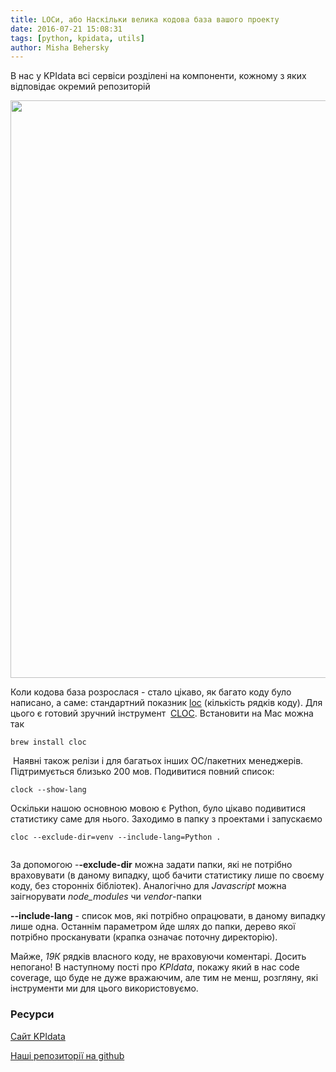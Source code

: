 ```yaml
---
title: LOCи, або Наскільки велика кодова база вашого проекту
date: 2016-07-21 15:08:31
tags: [python, kpidata, utils]
author: Misha Behersky
---
```


<p>В нас у KPIdata всі сервіси розділені на компоненти, кожному з яких відповідає окремий репозиторій</p>

<p><img alt="" src="/img/article/d35f448e63ea3dbf9a9c9fb3fbed944a.png" style="height:924px; width:632px" /></p>

<p>Коли кодова база розрослася - стало цікаво, як багато коду було написано, а саме: стандартний показник <a href="https://en.wikipedia.org/wiki/Source_lines_of_code" target="_blank">loc</a>&nbsp;(кількість рядків коду). Для цього є готовий зручний інструмент &nbsp;<a href="https://github.com/AlDanial/cloc" target="_blank">CLOC</a>. Встановити на Mac можна так</p>

<pre>
<code class="language-bash">brew install cloc</code></pre>

<p>&nbsp;Наявні&nbsp;також релізи&nbsp;і для багатьох інших ОС/пакетних менеджерів. Підтримується близько 200 мов. Подивитися повний список:</p>

<pre>
<code>clock --show-lang</code></pre>

<p>Оскільки нашою основною мовою є Python, було цікаво подивитися статистику саме для нього. Заходимо в папку з проектами і запускаємо</p>

<pre>
<code class="language-bash">cloc --exclude-dir=venv --include-lang=Python .</code></pre>

<p><img alt="" src="/img/article/842ba6e6ba823265b87a969d0bda757c.png" /></p>

<p>За допомогою -<strong>-exclude-dir</strong> можна задати папки, які не потрібно враховувати (в даному випадку, щоб бачити статистику лише по своєму коду, без сторонніх бібліотек). Аналогічно для <em>Javascript</em> можна заігнорувати <em>node_modules</em> чи <em>vendor</em>-папки</p>

<p><strong>--include-lang</strong> - список мов, які потрібно опрацювати, в даному випадку лише одна. Останнім параметром йде шлях до папки, дерево якої потрібно просканувати (крапка означає поточну директорію).</p>

<p>Майже, <em>19К</em> рядків власного коду, не враховуючи коментарі. Досить непогано! В наступному пості про <em>KPIdata</em>, покажу який в нас code coverage, що буде не дуже вражаючим, але тим не менш, розгляну, які інструменти ми для цього використовуємо.</p>

<h3>Ресурси</h3>

<p><a href="http://kpidata.org" target="_blank">Сайт KPIdata</a></p>

<p><a href="https://github.com/kpidata/" target="_blank">Наші&nbsp;репозиторії&nbsp;на github</a></p>
